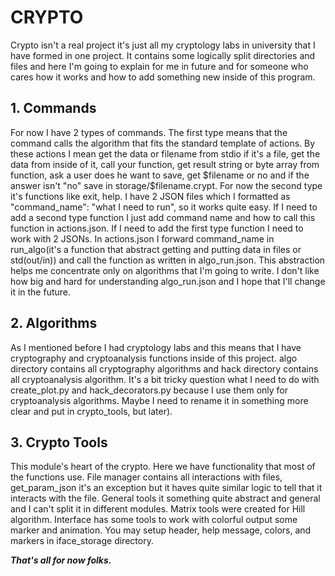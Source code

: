 # CRYPTO

Crypto isn't a real project it's just all my cryptology labs in university that I have formed in one project. It contains some logically split directories and files and here I'm going to explain for me in future and for someone who cares how it works and how to add something new inside of this program.

## 1. Commands
For now I have 2 types of commands. The first type means that the command calls the algorithm that fits the standard template of actions. By these actions I mean get the data or filename from stdio if it's a file, get the data from inside of it, call your function, get result string or byte array from function, ask a user does he want to save, get $filename or no and if the answer isn't "no" save in storage/$filename.crypt. For now the second type it's functions like exit, help. I have 2 JSON files which I formatted as "command_name": "what I need to run", so it works quite easy. If I need to add a second type function I just add command name and how to call this function in actions.json. If I need to add the first type function I need to work with 2 JSONs. In actions.json I forward command_name in run_algo(it's a function that abstract getting and putting data in files or std(out/in)) and call the function as written in algo_run.json. This abstraction helps me concentrate only on algorithms that I'm going to write. I don't like how big and hard for understanding algo_run.json and I hope that I'll change it in the future. 

## 2. Algorithms
As I mentioned before I had cryptology labs and this means that I have cryptography and cryptoanalysis functions inside of this project. algo directory contains all cryptography algorithms and hack directory contains all cryptoanalysis algorithm. It's a bit tricky question what I need to do with create_plot.py and hack_decorators.py because I use them only for cryptoanalysis algorithms. Maybe I need to rename it in something more clear and put in crypto_tools, but later).

## 3. Crypto Tools
This module's heart of the crypto. Here we have functionality that most of the functions use. File manager contains all interactions with files, get_param_json it's an exception but it haves quite similar logic to tell that it interacts with the file. General tools it something quite abstract and general and I can't split it in different modules. Matrix tools were created for Hill algorithm. Interface has some tools to work with colorful output some marker and animation. You may setup header, help message, colors, and markers in iface_storage directory.

***That's all for now folks.***
